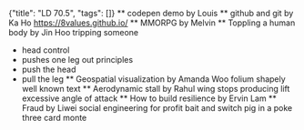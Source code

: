 {"title": "LD 70.5", "tags": []}
** codepen demo by Louis
** github and git by Ka Ho
https://8values.github.io/
** MMORPG by Melvin
** Toppling a human body by Jin Hoo
tripping someone
* head control
* pushes one leg out
principles
* push the head
* pull the leg
** Geospatial visualization by Amanda Woo
folium
shapely
well known text
** Aerodynamic stall by Rahul
wing stops producing lift
excessive angle of attack
** How to build resilience by Ervin Lam
** Fraud by Liwei
social engineering for profit
bait and switch
pig in a poke
three card monte

